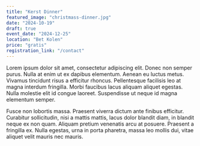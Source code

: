 ```yaml
---
title: "Kerst Dinner"
featured_image: "christmass-dinner.jpg"
date: "2024-10-19"
draft: true
event_date: "2024-12-25"
location: "Bet Kolen"
price: "gratis"
registration_link: "/contact"
---
```


Lorem ipsum dolor sit amet, consectetur adipiscing elit. Donec non semper purus. Nulla at enim ut ex dapibus elementum. Aenean eu luctus metus. Vivamus tincidunt risus a efficitur rhoncus. Pellentesque facilisis leo at magna interdum fringilla. Morbi faucibus lacus aliquam aliquet egestas. Nulla molestie elit id congue laoreet. Suspendisse ut neque id magna elementum semper.

Fusce non lobortis massa. Praesent viverra dictum ante finibus efficitur. Curabitur sollicitudin, nisi a mattis mattis, lacus dolor blandit diam, in blandit neque ex non quam. Aliquam pretium venenatis arcu at posuere. Praesent a fringilla ex. Nulla egestas, urna in porta pharetra, massa leo mollis dui, vitae aliquet velit mauris nec mauris. 